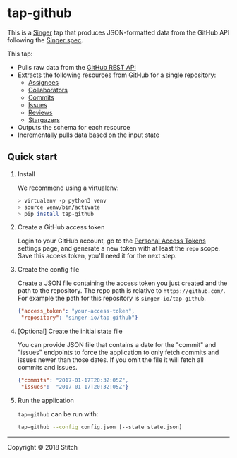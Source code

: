 # tap-github

This is a [Singer](https://singer.io) tap that produces JSON-formatted
data from the GitHub API following the [Singer
spec](https://github.com/singer-io/getting-started/blob/master/SPEC.md).

This tap:
- Pulls raw data from the [GitHub REST API](https://developer.github.com/v3/)
- Extracts the following resources from GitHub for a single repository:
  - [Assignees](https://developer.github.com/v3/issues/assignees/#list-assignees)
  - [Collaborators](https://developer.github.com/v3/repos/collaborators/#list-collaborators)
  - [Commits](https://developer.github.com/v3/repos/commits/#list-commits-on-a-repository)
  - [Issues](https://developer.github.com/v3/issues/#list-issues-for-a-repository)
  - [Reviews](https://developer.github.com/v3/pulls/reviews/#list-reviews-on-a-pull-request)
  - [Stargazers](https://developer.github.com/v3/activity/starring/#list-stargazers)
- Outputs the schema for each resource
- Incrementally pulls data based on the input state

## Quick start

1. Install

   We recommend using a virtualenv:

    ```bash
    > virtualenv -p python3 venv
    > source venv/bin/activate
    > pip install tap-github
    ```

2. Create a GitHub access token

    Login to your GitHub account, go to the
    [Personal Access Tokens](https://github.com/settings/tokens) settings
    page, and generate a new token with at least the `repo` scope. Save this
    access token, you'll need it for the next step.

3. Create the config file

    Create a JSON file containing the access token you just created
    and the path to the repository. The repo path is relative to
    `https://github.com/`. For example the path for this repository is
    `singer-io/tap-github`.

    ```json
    {"access_token": "your-access-token",
     "repository": "singer-io/tap-github"}
    ```

4. [Optional] Create the initial state file

    You can provide JSON file that contains a date for the "commit" and
    "issues" endpoints to force the application to only fetch commits and
    issues newer than those dates. If you omit the file it will fetch all
    commits and issues.

    ```json
    {"commits": "2017-01-17T20:32:05Z",
     "issues":  "2017-01-17T20:32:05Z"}
    ```

5. Run the application

    `tap-github` can be run with:

    ```bash
    tap-github --config config.json [--state state.json]
    ```

---

Copyright &copy; 2018  Stitch


